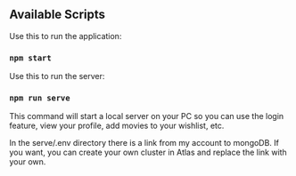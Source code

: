 ## Available Scripts

Use this to run the application:
### `npm start`

Use this to run the server:
### `npm run serve`
This command will start a local server on your PC so you can use the login feature, view your profile, add movies to your wishlist, etc.

In the serve/.env directory there is a link from my account to mongoDB. If you want, you can create your own cluster in Atlas and replace the link with your own.

